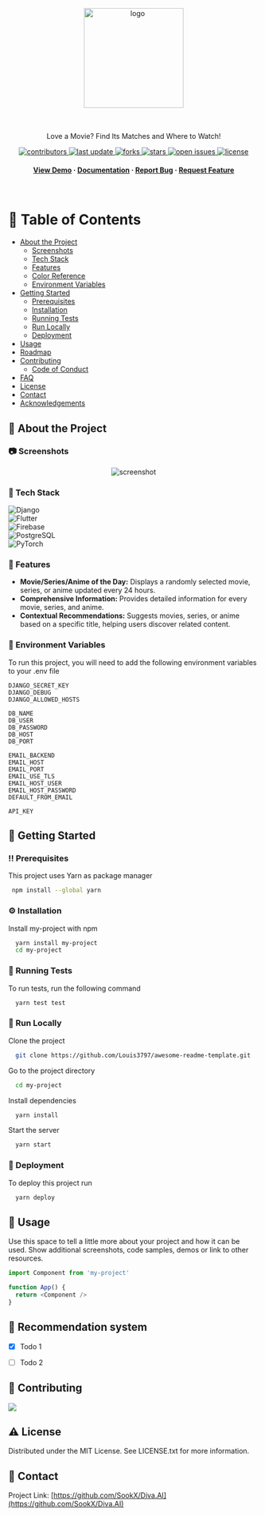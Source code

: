 <!--
Hey, thanks for using the awesome-readme-template template.  
If you have any enhancements, then fork this project and create a pull request 
or just open an issue with the label "enhancement".

Don't forget to give this project a star for additional support ;)
Maybe you can mention me or this repo in the acknowledgements too
-->
<div align="center">
<br>
   <br>
    <br>
  <img src="https://i.ibb.co/MkPf4SzF/divaai-high-resolution-logo-transparent.png" alt="logo" width="200" height="auto" />
  <br>
   <br>
    <br>
  <p>
   Love a Movie? Find Its Matches and Where to Watch!
  </p>
  
  
<!-- Badges -->
<p>
  <a href="https://github.com/SookX/Diva.AI/graphs/contributors">
    <img src="https://img.shields.io/github/contributors/SookX/Diva.AI" alt="contributors" />
  </a>
  <a href="">
    <img src="https://img.shields.io/github/last-commit/SookX/Diva.AI" alt="last update" />
  </a>
  <a href="https://github.com/SookX/Diva.AI/network/members">
    <img src="https://img.shields.io/github/forks/SookX/Diva.AI" alt="forks" />
  </a>
  <a href="https://github.com/SookX/Diva.AI/stargazers">
    <img src="https://img.shields.io/github/stars/SookX/Diva.AI" alt="stars" />
  </a>
  <a href="https://github.com/SookX/Diva.AI/issues/">
    <img src="https://img.shields.io/github/issues/SookX/Diva.AI" alt="open issues" />
  </a>
  <a href="https://github.com/SookX/Diva.AI/blob/master/LICENSE">
    <img src="https://img.shields.io/github/license/SookX/Diva.AI.svg" alt="license" />
  </a>
</p>
   
<h4>
    <a href="https://github.com/Louis3797/awesome-readme-template/">View Demo</a>
  <span> · </span>
    <a href="https://github.com/Louis3797/awesome-readme-template">Documentation</a>
  <span> · </span>
    <a href="https://github.com/Louis3797/awesome-readme-template/issues/">Report Bug</a>
  <span> · </span>
    <a href="https://github.com/Louis3797/awesome-readme-template/issues/">Request Feature</a>
  </h4>
</div>

<br />

<!-- Table of Contents -->
# :notebook_with_decorative_cover: Table of Contents

- [About the Project](#star2-about-the-project)
  * [Screenshots](#camera-screenshots)
  * [Tech Stack](#space_invader-tech-stack)
  * [Features](#dart-features)
  * [Color Reference](#art-color-reference)
  * [Environment Variables](#key-environment-variables)
- [Getting Started](#toolbox-getting-started)
  * [Prerequisites](#bangbang-prerequisites)
  * [Installation](#gear-installation)
  * [Running Tests](#test_tube-running-tests)
  * [Run Locally](#running-run-locally)
  * [Deployment](#triangular_flag_on_post-deployment)
- [Usage](#eyes-usage)
- [Roadmap](#compass-roadmap)
- [Contributing](#wave-contributing)
  * [Code of Conduct](#scroll-code-of-conduct)
- [FAQ](#grey_question-faq)
- [License](#warning-license)
- [Contact](#handshake-contact)
- [Acknowledgements](#gem-acknowledgements)

  

<!-- About the Project -->
## :star2: About the Project


<!-- Screenshots -->
### :camera: Screenshots

<div align="center"> 
  <img src="https://placehold.co/600x400?text=Your+Screenshot+here" alt="screenshot" />
</div>


<!-- TechStack -->
### :space_invader: Tech Stack
![Django](https://img.shields.io/badge/Django-092E20?style=for-the-badge&logo=django&logoColor=white)  
![Flutter](https://img.shields.io/badge/Flutter-02569B?style=for-the-badge&logo=flutter&logoColor=white)  
![Firebase](https://img.shields.io/badge/Firebase-FFCA28?style=for-the-badge&logo=firebase&logoColor=black)  
![PostgreSQL](https://img.shields.io/badge/PostgreSQL-336791?style=for-the-badge&logo=postgresql&logoColor=white)  
![PyTorch](https://img.shields.io/badge/PyTorch-EE4C2C?style=for-the-badge&logo=pytorch&logoColor=white)

<!-- Features -->

### :dart: Features

- **Movie/Series/Anime of the Day:** Displays a randomly selected movie, series, or anime updated every 24 hours.
- **Comprehensive Information:** Provides detailed information for every movie, series, and anime.
- **Contextual Recommendations:** Suggests movies, series, or anime based on a specific title, helping users discover related content.




<!-- Env Variables -->
### :key: Environment Variables

To run this project, you will need to add the following environment variables to your .env file

`DJANGO_SECRET_KEY`  
`DJANGO_DEBUG`  
`DJANGO_ALLOWED_HOSTS`  

`DB_NAME`  
`DB_USER`  
`DB_PASSWORD`  
`DB_HOST`  
`DB_PORT`  

`EMAIL_BACKEND`  
`EMAIL_HOST`  
`EMAIL_PORT`  
`EMAIL_USE_TLS`  
`EMAIL_HOST_USER`  
`EMAIL_HOST_PASSWORD`  
`DEFAULT_FROM_EMAIL`  

`API_KEY`  


<!-- Getting Started -->
## 	:toolbox: Getting Started

<!-- Prerequisites -->
### :bangbang: Prerequisites

This project uses Yarn as package manager

```bash
 npm install --global yarn
```

<!-- Installation -->
### :gear: Installation

Install my-project with npm

```bash
  yarn install my-project
  cd my-project
```
   
<!-- Running Tests -->
### :test_tube: Running Tests

To run tests, run the following command

```bash
  yarn test test
```

<!-- Run Locally -->
### :running: Run Locally

Clone the project

```bash
  git clone https://github.com/Louis3797/awesome-readme-template.git
```

Go to the project directory

```bash
  cd my-project
```

Install dependencies

```bash
  yarn install
```

Start the server

```bash
  yarn start
```


<!-- Deployment -->
### :triangular_flag_on_post: Deployment

To deploy this project run

```bash
  yarn deploy
```


<!-- Usage -->
## :eyes: Usage

Use this space to tell a little more about your project and how it can be used. Show additional screenshots, code samples, demos or link to other resources.


```javascript
import Component from 'my-project'

function App() {
  return <Component />
}
```

<!-- Recommendation system -->
## :compass: Recommendation system

* [x] Todo 1
* [ ] Todo 2


<!-- Contributing -->
## :wave: Contributing

<a href="https://github.com/SookX/Diva.AI/graphs/contributors">
  <img src="https://contrib.rocks/image?repo=SookX/Diva.AI" />
</a>




<!-- License -->
## :warning: License

Distributed under the MIT License. See LICENSE.txt for more information.


<!-- Contact -->
## :handshake: Contact


Project Link: [https://github.com/SookX/Diva.AI](https://github.com/SookX/Diva.AI)

